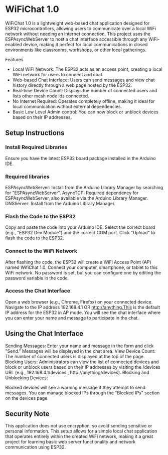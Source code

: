 # WiFiChat 1.0

WiFiChat 1.0 is a lightweight web-based chat application designed for ESP32 microcontrollers, allowing users to communicate over a local WiFi network without needing an internet connection. This project uses the ESPAsyncWebServer to host a chat interface accessible through any WiFi-enabled device, making it perfect for local communications in closed environments like classrooms, workshops, or other local gatherings.

Features
+ Local WiFi Network: The ESP32 acts as an access point, creating a local WiFi network for users to connect and chat.
+ Web-based Chat Interface: Users can send messages and view chat history directly through a web page hosted by the ESP32.
+ Real-time Device Count: Displays the number of connected users and lists other mesh node ids connected.
+ No Internet Required: Operates completely offline, making it ideal for local communication without external dependencies.
+ Basic Low Level Admin control: You can now block or unblock devices based on their IP addresses.

## Setup Instructions

### Install Required Libraries

Ensure you have the latest ESP32 board package installed in the Arduino IDE.

### Required libraries

ESPAsyncWebServer: Install from the Arduino Library Manager by searching for "ESPAsyncWebServer".
AsyncTCP: Required dependency for ESPAsyncWebServer, also available via the Arduino Library Manager.
DNSServer: Install from the Arduino Library Manager.

### Flash the Code to the ESP32

Copy and paste the code into your Arduino IDE.
Select the correct board (e.g., "ESP32 Dev Module") and the correct COM port.
Click "Upload" to flash the code to the ESP32.

### Connect to the WiFi Network

After flashing the code, the ESP32 will create a WiFi Access Point (AP) named WifiChat 1.0.
Connect your computer, smartphone, or tablet to this WiFi network. No password is set, but you can configure one by editing the password variable in the code.

### Access the Chat Interface

Open a web browser (e.g., Chrome, Firefox) on your connected device.
Navigate to the IP address 192.168.4.1 OR http://anything.This is the default IP address for the ESP32 in AP mode.
You will see the chat interface where you can enter your name and message to participate in the chat.

## Using the Chat Interface

Sending Messages: Enter your name and message in the form and click "Send." Messages will be displayed in the chat area.
View Device Count: The number of connected users is displayed at the top of the page.
Blocking Users: Administrators can view the list of connected devices and block or unblock users based on their IP addresses by visiting the /devices URL (e.g., 192.168.4.1/devices , http://anything/devices).
Blocking and Unblocking Devices:

Blocked devices will see a warning message if they attempt to send messages.
You can manage blocked IPs through the "Blocked IPs" section on the devices page.

## Security Note

This application does not use encryption, so avoid sending sensitive or personal information.
This setup allows for a simple local chat application that operates entirely within the created WiFi network, making it a great project for learning basic web server functionality and network communication using ESP32.
